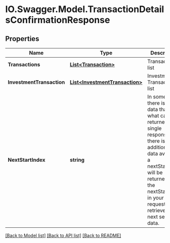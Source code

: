 # IO.Swagger.Model.TransactionDetailsConfirmationResponse
## Properties

Name | Type | Description | Notes
------------ | ------------- | ------------- | -------------
**Transactions** | [**List&lt;Transaction&gt;**](Transaction.md) | Transactions list | [optional] 
**InvestmentTransaction** | [**List&lt;InvestmentTransaction&gt;**](InvestmentTransaction.md) | Investment Transactions list | [optional] 
**NextStartIndex** | **string** | In some cases there is more data than what can be returned in a single response. If there is additional data available a nextStartIndex will be returned. Pass the nextStartIndex in your next request to retrieve the next set of data. | [optional] 

[[Back to Model list]](../README.md#documentation-for-models) [[Back to API list]](../README.md#documentation-for-api-endpoints) [[Back to README]](../README.md)

